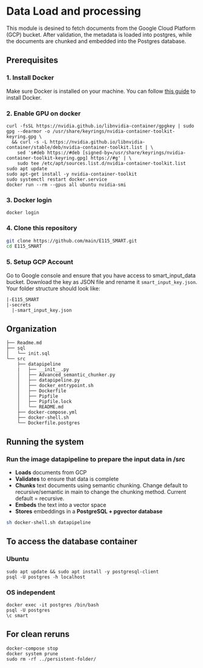 # Data Load and processing

This module is desined to fetch documents from the Google Cloud Platform (GCP) bucket. After validation, the metadata is loaded into postgres, while the documents are chunked and embedded into the Postgres database.

## **Prerequisites**

### **1. Install Docker**

Make sure Docker is installed on your machine. You can follow [this guide](https://docs.docker.com/get-docker/) to install Docker.

### 2. Enable GPU on docker

```
curl -fsSL https://nvidia.github.io/libnvidia-container/gpgkey | sudo gpg --dearmor -o /usr/share/keyrings/nvidia-container-toolkit-keyring.gpg \
  && curl -s -L https://nvidia.github.io/libnvidia-container/stable/deb/nvidia-container-toolkit.list | \
    sed 's#deb https://#deb [signed-by=/usr/share/keyrings/nvidia-container-toolkit-keyring.gpg] https://#g' | \
    sudo tee /etc/apt/sources.list.d/nvidia-container-toolkit.list
sudo apt update
sudo apt-get install -y nvidia-container-toolkit
sudo systemctl restart docker.service
docker run --rm --gpus all ubuntu nvidia-smi
```

### 3. Docker login

```
docker login
```

### **4. Clone this repository**

```bash
git clone https://github.com/main/E115_SMART.git
cd E115_SMART
```

### **5. Setup GCP Account**

Go to Google console and ensure that you have access to smart_input_data bucket. Download the key as JSON file and rename it `smart_input_key.json`. Your folder structure should look like:

```
|-E115_SMART
|-secrets
  |-smart_input_key.json
```

## **Organization**

```
├── Readme.md
├── sql
│   └── init.sql
└── src
    ├── datapipeline
    |   ├── __init__.py
    │   ├── Advanced_semantic_chunker.py
    │   ├── datapipeline.py
    │   ├── docker_entrypoint.sh
    │   ├── Dockerfile
    │   ├── Pipfile
    │   ├── Pipfile.lock
    │   └── README.md
    ├── docker-compose.yml
    ├── docker-shell.sh
    └── Dockerfile.postgres
```

## **Running the system**

### **Run the image datapipeline to prepare the input data in /src**

- **Loads** documents from GCP
- **Validates** to ensure that data is complete
- **Chunks** text documents using semantic chunking. Change default to recursive/semantic in main to change the chunking method. Current default = recursive.
- **Embeds** the text into a vector space
- **Stores** embeddings in a **PostgreSQL + pgvector database**

```bash
sh docker-shell.sh datapipeline
```

## To access the database container

### Ubuntu

```
sudo apt update && sudo apt install -y postgresql-client
psql -U postgres -h localhost
```

### OS independent

```
docker exec -it postgres /bin/bash
psql -U postgres
\c smart
```

## For clean reruns

```
docker-compose stop
docker system prune
sudo rm -rf ../persistent-folder/
```
